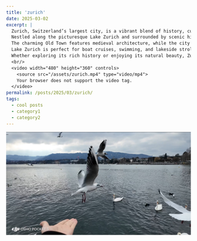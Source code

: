 ```yaml
---
title: 'zurich'
date: 2025-03-02
excerpt: |
  Zurich, Switzerland’s largest city, is a vibrant blend of history, culture, and modern innovation.
  Nestled along the picturesque Lake Zurich and surrounded by scenic hills, it offers stunning views and endless outdoor activities.
  The charming Old Town features medieval architecture, while the city’s museums, arts scene, and lively nightlife make it a cultural hub.
  Lake Zurich is perfect for boat cruises, swimming, and lakeside strolls, adding to the city's unique charm.
  Whether exploring its rich history or enjoying its natural beauty, Zurich is a must-visit destination.
  <br/> 
  <video width="480" height="360" controls>
    <source src="/assets/zurich.mp4" type="video/mp4">
    Your browser does not support the video tag.
  </video>
permalink: /posts/2025/03/zurich/
tags:
  - cool posts
  - category1
  - category2
---
```

<img src='/images/zurich.png' alt="Zurich">
